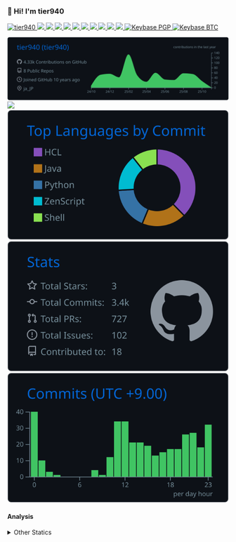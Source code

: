### 👋 Hi! I'm tier940

<p align="left"> 
  <a href="https://github.com/tier940/tier940/">
    <img src="https://komarev.com/ghpvc/?username=tier940" alt="tier940" />
  </a>
  <a href="http://twitter.com/tier940">
    <img height="20" src="https://img.shields.io/twitter/follow/tier940?label=Twitter&logo=twitter&style=flat" />
  </a>
  <a href="https://github.com/tier940">
    <img height="20" src="https://img.shields.io/github/followers/tier940?label=follow&logo=github&style=flat" />
  </a>
  <a href="https://www.reddit.com/user/tier940">
    <img height="20" src="https://img.shields.io/reddit/user-karma/combined/tier940?label=Reddit&logo=reddit&style=flat" />
  </a>
  <a href="https://stackoverflow.com/users/17317833/tier940">
    <img height="20" src="https://img.shields.io/stackexchange/stackoverflow/r/17317833?label=StackOverflow&logo=stack-overflow&style=flat" />
  </a>
  <a href="https://zenn.dev/tier940">
    <img height="20" src="https://zenn.badge.nikaera.com/s/tier940/likes" />
  </a>
  <a href="https://zenn.dev/tier940">
    <img height="20" src="https://zenn.badge.nikaera.com/s/tier940/followers" />
  </a>
  <a href="https://zenn.dev/tier940">
    <img height="20" src="https://zenn.badge.nikaera.com/s/tier940/articles" />
  </a>
  <a href="http://qiita.com/tier940">
    <img height="20" src="https://qiita-badge.apiapi.app/s/tier940/posts.svg" />
  </a>
  <a href="http://qiita.com/tier940">
    <img height="20" src="https://qiita-badge.apiapi.app/s/tier940/contributions.svg" />
  </a>
  <a href="https://github.com/tier940/tier940/">
    <img height="20" src="https://github.com/tier940/tier940/actions/workflows/main.yml/badge.svg" />
  </a>
  <a href="https://keybase.io/tier940">
    <img alt="Keybase PGP" src="https://img.shields.io/keybase/pgp/tier940">
  </a>
  <a href="https://keybase.io/tier940">
    <img alt="Keybase BTC" src="https://img.shields.io/keybase/btc/tier940">
  </a>
</p>

[![](https://raw.githubusercontent.com/tier940/tier940/main/profile-summary-card-output/github_dark/0-profile-details.svg)](https://github.com/vn7n24fzkq/github-profile-summary-cards)
[![](https://raw.githubusercontent.com/tier940/tier940/main/profile-summary-card-output/github_dark/1-repos-per-language.svg)](https://github.com/vn7n24fzkq/github-profile-summary-cards) [![](https://raw.githubusercontent.com/tier940/tier940/main/profile-summary-card-output/github_dark/2-most-commit-language.svg)](https://github.com/vn7n24fzkq/github-profile-summary-cards)
[![](https://raw.githubusercontent.com/tier940/tier940/main/profile-summary-card-output/github_dark/3-stats.svg)](https://github.com/vn7n24fzkq/github-profile-summary-cards) [![](https://raw.githubusercontent.com/tier940/tier940/main/profile-summary-card-output/github_dark/4-productive-time.svg)](https://github.com/vn7n24fzkq/github-profile-summary-cards)


#### Analysis
<!-- <img height="150" src="https://github.com/tier940/tier940/blob/master/images/stat.svg" alt="Alternative Text"/> -->

<details>
  <summary>Other Statics</summary>
  <!--START_SECTION:waka-->
![Code Time](http://img.shields.io/badge/Code%20Time-5%2C822%20hrs%2054%20mins-blue)

**🐱 My GitHub Data** 

> 📦 48.8 kB Used in GitHub's Storage 
 > 
> 💼 Opted to Hire
 > 
> 📜 13 Public Repositories 
 > 
> 🔑 7 Private Repositories 
 > 
**I'm an Early 🐤** 

```text
🌞 Morning                2616 commits        ████░░░░░░░░░░░░░░░░░░░░░   16.51 % 
🌆 Daytime                5707 commits        █████████░░░░░░░░░░░░░░░░   36.01 % 
🌃 Evening                5841 commits        █████████░░░░░░░░░░░░░░░░   36.86 % 
🌙 Night                  1684 commits        ███░░░░░░░░░░░░░░░░░░░░░░   10.63 % 
```
📅 **I'm Most Productive on Saturday** 

```text
Monday                   1755 commits        ███░░░░░░░░░░░░░░░░░░░░░░   11.07 % 
Tuesday                  2451 commits        ████░░░░░░░░░░░░░░░░░░░░░   15.47 % 
Wednesday                1900 commits        ███░░░░░░░░░░░░░░░░░░░░░░   11.99 % 
Thursday                 1608 commits        ███░░░░░░░░░░░░░░░░░░░░░░   10.15 % 
Friday                   2326 commits        ████░░░░░░░░░░░░░░░░░░░░░   14.68 % 
Saturday                 3012 commits        █████░░░░░░░░░░░░░░░░░░░░   19.01 % 
Sunday                   2796 commits        ████░░░░░░░░░░░░░░░░░░░░░   17.64 % 
```


📊 **This Week I Spent My Time On** 

```text
🕑︎ Time Zone: Asia/Tokyo

💬 Programming Languages: 
Other                    41 hrs 4 mins       ██████████████████████░░░   87.71 % 
Java                     1 hr 30 mins        █░░░░░░░░░░░░░░░░░░░░░░░░   03.21 % 
JSON                     1 hr 17 mins        █░░░░░░░░░░░░░░░░░░░░░░░░   02.76 % 
Groovy                   44 mins             ░░░░░░░░░░░░░░░░░░░░░░░░░   01.58 % 
Markdown                 34 mins             ░░░░░░░░░░░░░░░░░░░░░░░░░   01.24 % 

🔥 Editors: 
Chrome                   43 hrs 18 mins      ███████████████████████░░   92.46 % 
IntelliJ IDEA            2 hrs 10 mins       █░░░░░░░░░░░░░░░░░░░░░░░░   04.63 % 
VS Code                  1 hr 21 mins        █░░░░░░░░░░░░░░░░░░░░░░░░   02.89 % 
Edge                     0 secs              ░░░░░░░░░░░░░░░░░░░░░░░░░   00.01 % 

💻 Operating System: 
Windows                  45 hrs 26 mins      ████████████████████████░   97.02 % 
Mac                      1 hr 11 mins        █░░░░░░░░░░░░░░░░░░░░░░░░   02.55 % 
Linux                    11 mins             ░░░░░░░░░░░░░░░░░░░░░░░░░   00.43 % 
```

**I Mostly Code in Java** 

```text
Java                     12 repos            ████████████░░░░░░░░░░░░░   46.15 % 
HCL                      3 repos             ███░░░░░░░░░░░░░░░░░░░░░░   11.54 % 
ZenScript                3 repos             ███░░░░░░░░░░░░░░░░░░░░░░   11.54 % 
Shell                    2 repos             ██░░░░░░░░░░░░░░░░░░░░░░░   07.69 % 
Python                   1 repo              █░░░░░░░░░░░░░░░░░░░░░░░░   03.85 % 
```



**Timeline**

![Lines of Code chart](https://raw.githubusercontent.com/tier940/tier940/main/assets/bar_graph.png)


 Last Updated on 31/05/2025 00:38:31 UTC
<!--END_SECTION:waka-->
</details>
